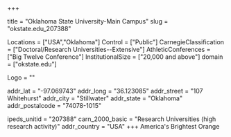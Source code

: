 
+++

title = "Oklahoma State University-Main Campus"
slug = "okstate.edu_207388"

Locations = ["USA","Oklahoma"]
Control = ["Public"]
CarnegieClassification = ["Doctoral/Research Universities--Extensive"]
AthleticConferences = ["Big Twelve Conference"]
InstitutionalSize = ["20,000 and above"]
domain = ["okstate.edu"]

Logo = ""

addr_lat = "-97.069743"
addr_long = "36.123085"
addr_street = "107 Whitehurst"
addr_city = "Stillwater"
addr_state = "Oklahoma"
addr_postalcode = "74078-1015"

ipeds_unitid = "207388"
carn_2000_basic = "Research Universities (high research activity)"
addr_country = "USA"
+++
    America's Brightest Orange
